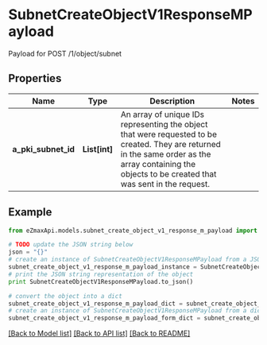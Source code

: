 # SubnetCreateObjectV1ResponseMPayload

Payload for POST /1/object/subnet

## Properties
Name | Type | Description | Notes
------------ | ------------- | ------------- | -------------
**a_pki_subnet_id** | **List[int]** | An array of unique IDs representing the object that were requested to be created.  They are returned in the same order as the array containing the objects to be created that was sent in the request. | 

## Example

```python
from eZmaxApi.models.subnet_create_object_v1_response_m_payload import SubnetCreateObjectV1ResponseMPayload

# TODO update the JSON string below
json = "{}"
# create an instance of SubnetCreateObjectV1ResponseMPayload from a JSON string
subnet_create_object_v1_response_m_payload_instance = SubnetCreateObjectV1ResponseMPayload.from_json(json)
# print the JSON string representation of the object
print SubnetCreateObjectV1ResponseMPayload.to_json()

# convert the object into a dict
subnet_create_object_v1_response_m_payload_dict = subnet_create_object_v1_response_m_payload_instance.to_dict()
# create an instance of SubnetCreateObjectV1ResponseMPayload from a dict
subnet_create_object_v1_response_m_payload_form_dict = subnet_create_object_v1_response_m_payload.from_dict(subnet_create_object_v1_response_m_payload_dict)
```
[[Back to Model list]](../README.md#documentation-for-models) [[Back to API list]](../README.md#documentation-for-api-endpoints) [[Back to README]](../README.md)


